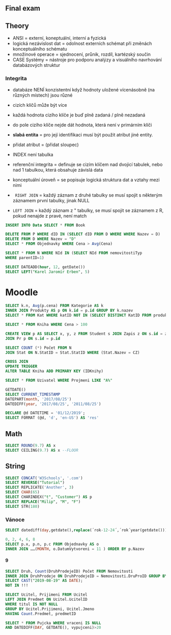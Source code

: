## Final exam

## Theory
* ANSI = externí, koneptuální, interní a fyzická
* logická nezávislost dat = odolnost externích schémat při změnách konceptuálního schématu
* množinové operace = sjednocení, průnik, rozdíl, kartézský součin
* CASE Systémy =  nástroje pro podporu analýzy a visuálního navrhování databázových struktur

### Integrita
* databáze NENÍ konzistentní když hodnoty uložené vícenásobně (na různých místech) jsou různé
* cizích klíčů může být více
* každá hodnota cizího klíče je buď plně zadaná / plně nezadaná
* do pole cizího klíče nejde dát hodnota, která není v primárním klíči
* **slabá entita** = pro její identifikaci musí být použit atribut jiné entity.
* přidat atribut = (přidat sloupec)
* INDEX není tabulka
* referenční integrita = definuje se cizím klíčem nad dvojicí tabulek, nebo nad 1 tabulkou, která obsahuje závislá data
* konceptuální úroveň = se popisuje logická struktura dat a vztahy mezi nimi

* ``` RIGHT JOIN``` = každý záznam z druhé tabulky se musí spojit s některým záznamem první tabulky, jinak NULL
* ```LEFT JOIN``` = každý záznam z " tabulky, se musí spojit se záznamem z R, pokud nenajde z pravé, není match

```sql
INSERT INTO Data SELECT * FROM Book
```

```sql
DELETE FROM P WHERE dID IN (SELECT dID FROM D WHERE WHERE Nazev = D)
DELETE FROM D WHERE Nazev = "D"
SELECT * FROM Objednavky WHERE Cena > Avg(Cena)
```

```sql
SELECT * FROM N WHERE NId IN (SELECT NId FROM nemovitostiTyp
WHERE parentID=1)
```

```sql
SELECT DATEADD(hour, 12, getDate())
SELECT LEFT("Karel Jaromír Erben", 5)
```

# Moodle
```sql
SELECT k.n, Avg(p.cena) FROM Kategorie AS k 
INNER JOIN Produkty AS p ON k.id = p.id GROUP BY k.nazev
SELECT * FROM Kat WHERE katID NOT IN (SELECT DISTINCT KatID FROM produkty)
```

```sql
SELECT * FROM Kniha WHERE Cena > 100
```

```sql
CREATE VIEW p AS SELECT x, y, z FROM Student s JOIN Zapis z ON s.id = z.id
JOIN Pr p ON s.id = p.id
```

```sql
SELECT COUNT (*) Počet FROM N 
JOIN Stat ON N.StatID = Stat.StatID WHERE (Stat.Nazev = CZ)
```

```sql
CROSS JOIN
UPDATE TRIGGER
ALTER TABLE Kniha ADD PRIMARY KEY (IDKnihy)
```

```sql
SELECT * FROM Uzivatel WHERE Projmeni LIKE "A%"
```
```sql
GETDATE()
SELECT CURRENT_TIMESTAMP
DATEPART(month, '2017/08/25')
DATEDIFF(year, '2017/08/25', '2011/08/25')
```
```sql
DECLARE @d DATETIME = '01/12/2019';
SELECT FORMAT (@d, 'd', 'en-US') AS 'res'
```

## Math
```sql
SELECT ROUND(9.7) AS x
SELECT CEILING(9.7) AS x --FLOOR
```

## String
```sql
SELECT CONCAT('W3Schools', '.com')
SELECT REVERSE("Tutorial")
SELECT REPLICATE('Another', 3)
SELECT CHAR(65)
SELECT CHARINDEX("t", "Customer") AS p
SELECT REPLACE("Milip", "M", "F")
SELECT STR(180) 
```

### Vánoce
```sql
SELECT datediff(day,getdate(),replace(´rok-12-24´,´rok´year(getdate()))
```

```sql
0, 2, 4, 6, 8
SELECT p.x, p.n, p.c FROM Objednavky AS o
INNER JOIN ……(MONTH, o.DatumVytvoreni = 11 ) ORDER BY p.Nazev
```

#### 9
```sql
SELECT Druh, Count(DruhProdejeID) Počet FROM Nemovitosti 
INNER JOIN DruhProdeje ON DruhProdejeID = Nemovitosti.DruProID GROUP BY Druh
SELECT CAST("2019-08-19" AS DATE);
NOT IN !!!

SELECT Ucitel, Prijimeni FROM Ucitel
LEFT JOIN Predmet ON Ucitel.UcitelID
WHERE titul IS NOT NULL
GROUP BY Ucitel.Prijimeni, Ucitel.Jmeno
HAVING Count.Predmet, predmetID
```

```sql
SELECT * FROM Pujcka WHERE vraceni IS NULL
AND DATEDIFF(DAY, GETDATE(), vypujceni)>20
```

